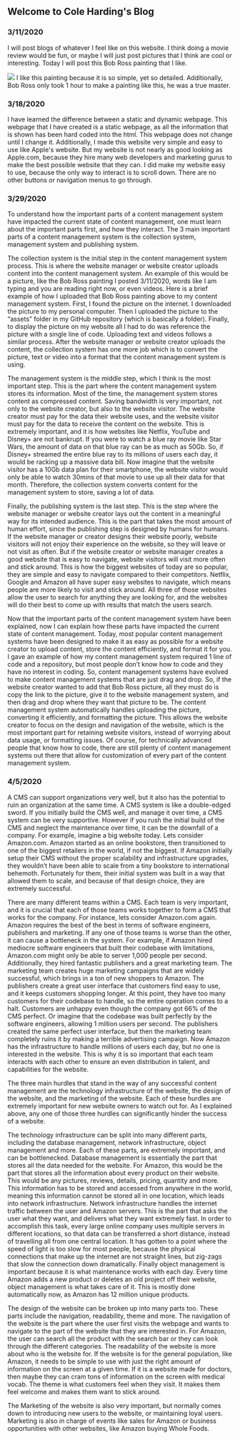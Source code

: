 ## Welcome to Cole Harding's Blog

### 3/11/2020

I will post blogs of whatever I feel like on this website. I think doing a movie review would be fun, or maybe I will just post pictures that I think are cool or interesting. Today I will post this Bob Ross painting that I like.

<img src="http://Coleman386.github.io/Website/assets/bobross1.jpg" > 
I like this painting because it is so simple, yet so detailed. Additionally, Bob Ross only took 1 hour to make a painting like this, he was a true master.




### 3/18/2020

I have learned the difference between a static and dynamic webpage. This webpage that I have created is a static webpage, as all the information that is shown has been hard coded into the html. This webpage does not change until I change it. Additionally, I made this website very simple and easy to use like Apple's website. But my website is not nearly as good looking as Apple.com, because they hire many web developers and marketing gurus to make the best possible website that they can. I did make my website easy to use, because the only way to interact is to scroll down. There are no other buttons or navigation menus to go through.



### 3/29/2020

To understand how the important parts of a content management system have impacted the current state of content management, one must learn about the important parts first, and how they interact. The 3 main important parts of a content management system is the collection system, management system and publishing system.
  
The collection system is the initial step in the content management system process. This is where the website manager or website creator uploads content into the content management system. An example of this would be a picture, like the Bob Ross painting I posted 3/11/2020, words like I am typing and you are reading right now, or even videos. Here is a brief example of how I uploaded that Bob Ross painting above to my content management system. First, I found the picture on the internet. I downloaded the picture to my personal computer. Then I uploaded the picture to the “assets” folder in my GitHub repository (which is basically a folder). Finally, to display the picture on my website all I had to do was reference the picture with a single line of code. Uploading text and videos follows a similar process. After the website manager or website creator uploads the content, the collection system has one more job which is to convert the picture, text or video into a format that the content management system is using. 
	
The management system is the middle step, which I think is the most important step. This is the part where the content management system stores its information. Most of the time, the management system stores content as compressed content. Saving bandwidth is very important, not only to the website creator, but also to the website visitor. The website creator must pay for the data their website uses, and the website visitor must pay for the data to receive the content on the website. This is extremely important, and it is how websites like Netflix, YouTube and Disney+ are not bankrupt. If you were to watch a blue ray movie like Star Wars, the amount of data on that blue ray can be as much as 50Gb. So, if Disney+ streamed the entire blue ray to its millions of users each day, it would be racking up a massive data bill. Now imagine that the website visitor has a 10Gb data plan for their smartphone, the website visitor would only be able to watch 30mins of that movie to use up all their data for that month. Therefore, the collection system converts content for the management system to store, saving a lot of data. 
  
Finally, the publishing system is the last step. This is the step where the website manager or website creator lays out the content in a meaningful way for its intended audience. This is the part that takes the most amount of human effort, since the publishing step is designed by humans for humans. If the website manager or creator designs their website poorly, website visitors will not enjoy their experience on the website, so they will leave or not visit as often. But if the website creator or website manager creates a good website that is easy to navigate, website visitors will visit more often and stick around. This is how the biggest websites of today are so popular, they are simple and easy to navigate compared to their competitors. Netflix, Google and Amazon all have super easy websites to navigate, which means people are more likely to visit and stick around. All three of those websites allow the user to search for anything they are looking for, and the websites will do their best to come up with results that match the users search. 
  
Now that the important parts of the content management system have been explained, now I can explain how these parts have impacted the current state of content management. Today, most popular content management systems have been designed to make it as easy as possible for a website creator to upload content, store the content efficiently, and format it for you. I gave an example of how my content management system required 1 line of code and a repository, but most people don’t know how to code and they have no interest in coding. So, content management systems have evolved to make content management systems that are just drag and drop. So, if the website creator wanted to add that Bob Ross picture, all they must do is copy the link to the picture, give it to the website management system, and then drag and drop where they want that picture to be. The content management system automatically handles uploading the picture, converting it efficiently, and formatting the picture. This allows the website creator to focus on the design and navigation of the website, which is the most important part for retaining website visitors, instead of worrying about data usage, or formatting issues. Of course, for technically advanced people that know how to code, there are still plenty of content management systems out there that allow for customization of every part of the content management system. 


### 4/5/2020

A CMS can support organizations very well, but it also has the potential to ruin an organization at the same time. A CMS system is like a double-edged sword. If you initially build the CMS well, and manage it over time, a CMS system can be very supportive. However if you rush the initial build of the CMS and neglect the maintenance over time, it can be the downfall of a company. For example, imagine a big website today. Lets consider Amazon.com. Amazon started as an online bookstore, then transitioned to one of the biggest retailers in the world, if not the biggest. If Amazon initially setup their CMS without the proper scalability and infrastructure upgrades, they wouldn’t have been able to scale from a tiny bookstore to international behemoth. Fortunately for them, their initial system was built in a way that allowed them to scale, and because of that design choice, they are extremely successful. 

There are many different teams within a CMS. Each team is very important, and it is crucial that each of those teams works together to form a CMS that works for the company. For instance, lets consider Amazon.com again. Amazon requires the best of the best in terms of software engineers, publishers and marketing. If any one of those teams is worse than the other, it can cause a bottleneck in the system. For example, if Amazon hired mediocre software engineers that built their codebase with limitations, Amazon.com might only be able to server 1,000 people per second. Additionally, they hired fantastic publishers and a great marketing team. The marketing team creates huge marketing campaigns that are widely successful, which brings in a ton of new shoppers to Amazon. The publishers create a great user interface that customers find easy to use, and it keeps customers shopping longer. At this point, they have too many customers for their codebase to handle, so the entire operation comes to a halt. Customers are unhappy even though the company got 66% of the CMS perfect. Or imagine that the codebase was built perfectly by the software engineers, allowing 1 million users per second. The publishers created the same perfect user interface, but then the marketing team completely ruins it by making a terrible advertising campaign. Now Amazon has the infrastructure to handle millions of users each day, but no one is interested in the website. This is why it is so important that each team interacts with each other to ensure an even distribution in talent, and capabilities for the website. 

The three main hurdles that stand in the way of any successful content management are the technology infrastructure of the website, the design of the website, and the marketing of the website. Each of these hurdles are extremely important for new website owners to watch out for. As I explained above, any one of those three hurdles can significantly hinder the success of a website. 

The technology infrastructure can be split into many different parts, including the database management, network infrastructure, object management and more. Each of these parts, are extremely important, and can be bottlenecked. Database management is essentially the part that stores all the data needed for the website. For Amazon, this would be the part that stores all the information about every product on their website. This would be any pictures, reviews, details, pricing, quantity and more. This information has to be stored and accessed from anywhere in the world, meaning this information cannot be stored all in one location, which leads into network infrastructure. Network infrastructure handles the internet traffic between the user and Amazon servers. This is the part that asks the user what they want, and delivers what they want extremely fast. In order to accomplish this task, every large online company uses multiple servers in different locations, so that data can be transferred a short distance, instead of travelling all from one central location. It has gotten to a point where the speed of light is too slow for most people, because the physical connections that make up the internet are not straight lines, but zig-zags that slow the connection down dramatically. Finally object management is important because it is what maintenance works with each day. Every time Amazon adds a new product or deletes an old project off their website, object management is what takes care of it. This is mostly done automatically now, as Amazon has 12 million unique products.

The design of the website can be broken up into many parts too. These parts include the navigation, readability, theme and more. The navigation of the website is the part where the user first visits the webpage and wants to navigate to the part of the website that they are interested in. For Amazon, the user can search all the product with the search bar or they can look through the different categories. The readability of the website is more about who is the website for. If the website is for the general population, like Amazon, it needs to be simple to use with just the right amount of information on the screen at a given time. If it is a website made for doctors, then maybe they can cram tons of information on the screen with medical vocab. The theme is what customers feel when they visit.  It makes them feel welcome and makes them want to stick around.

The Marketing of the website is also very important, but normally comes down to introducing new users to the website, or maintaining loyal users. Marketing is also in charge of events like sales for Amazon or business opportunities with other websites, like Amazon buying Whole Foods.



